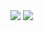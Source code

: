 

<div> 
  <a href="https://instagram.com/gvendramim_" target="_blank"><img src="https://img.shields.io/badge/-Instagram-%23E4405F?style=for-the-   badge&logo=instagram&logoColor=white" target="_blank"></a>
  <a href="https://www.linkedin.com/in/gvendramim" target="_blank"><img src="https://img.shields.io/badge/-LinkedIn-%230077B5?style=for-the- badge&logo=linkedin&logoColor=white" target="_blank"></a>   
</div>

##

